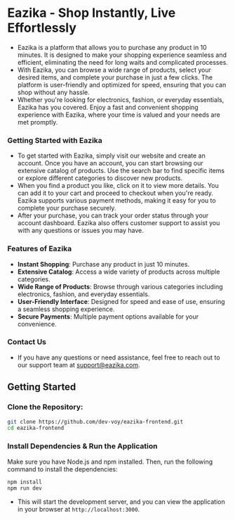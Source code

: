 # Eazika - Shop Instantly, Live Effortlessly

- Eazika is a platform that allows you to purchase any product in 10 minutes. It is designed to make your shopping experience seamless and efficient, eliminating the need for long waits and complicated processes.
- With Eazika, you can browse a wide range of products, select your desired items, and complete your purchase in just a few clicks. The platform is user-friendly and optimized for speed, ensuring that you can shop without any hassle.
- Whether you're looking for electronics, fashion, or everyday essentials, Eazika has you covered. Enjoy a fast and convenient shopping experience with Eazika, where your time is valued and your needs are met promptly.

### Getting Started with Eazika

- To get started with Eazika, simply visit our website and create an account. Once
  you have an account, you can start browsing our extensive catalog of products. Use the search bar to find specific items or explore different categories to discover new products.
- When you find a product you like, click on it to view more details. You can
  add it to your cart and proceed to checkout when you're ready. Eazika supports various payment
  methods, making it easy for you to complete your purchase securely.
- After your purchase, you can track your order status through your account dashboard. Eazika
  also offers customer support to assist you with any questions or issues you may have.

### Features of Eazika

- **Instant Shopping**: Purchase any product in just 10 minutes.
- **Extensive Catalog**: Access a wide variety of products across multiple categories.
- **Wide Range of Products**: Browse through various categories including electronics, fashion, and everyday
  essentials.
- **User-Friendly Interface**: Designed for speed and ease of use, ensuring a seamless shopping
  experience.
- **Secure Payments**: Multiple payment options available for your convenience.

### Contact Us

- If you have any questions or need assistance, feel free to reach out to our support team
  at support@eazika.com.

## Getting Started

### Clone the Repository:

```bash
git clone https://github.com/dev-voy/eazika-frontend.git
cd eazika-frontend
```

### Install Dependencies & Run the Application

Make sure you have Node.js and npm installed. Then, run the following command to install the dependencies:

```bash
npm install
npm run dev
```

- This will start the development server, and you can view the application in your browser at `http://localhost:3000`.
